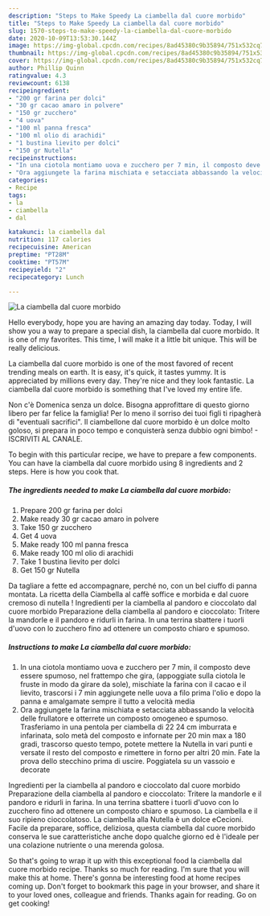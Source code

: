 ```yaml
---
description: "Steps to Make Speedy La ciambella dal cuore morbido"
title: "Steps to Make Speedy La ciambella dal cuore morbido"
slug: 1570-steps-to-make-speedy-la-ciambella-dal-cuore-morbido
date: 2020-10-09T13:53:30.144Z
image: https://img-global.cpcdn.com/recipes/8ad45380c9b35894/751x532cq70/la-ciambella-dal-cuore-morbido-recipe-main-photo.jpg
thumbnail: https://img-global.cpcdn.com/recipes/8ad45380c9b35894/751x532cq70/la-ciambella-dal-cuore-morbido-recipe-main-photo.jpg
cover: https://img-global.cpcdn.com/recipes/8ad45380c9b35894/751x532cq70/la-ciambella-dal-cuore-morbido-recipe-main-photo.jpg
author: Phillip Quinn
ratingvalue: 4.3
reviewcount: 6138
recipeingredient:
- "200 gr farina per dolci"
- "30 gr cacao amaro in polvere"
- "150 gr zucchero"
- "4 uova"
- "100 ml panna fresca"
- "100 ml olio di arachidi"
- "1 bustina lievito per dolci"
- "150 gr Nutella"
recipeinstructions:
- "In una ciotola montiamo uova e zucchero per 7 min, il composto deve essere spumoso, nel frattempo che gira, (appoggiate sulla ciotola le fruste in modo da girare da sole), mischiate la farina con il cacao e il lievito, trascorsi i 7 min aggiungete nelle uova a filo prima l&#39;olio e dopo la panna e amalgamate sempre il tutto a velocità media"
- "Ora aggiungete la farina mischiata e setacciata abbassando la velocità delle frullatore e otterrete un composto omogeneo e spumoso. Trasferiamo in una pentola per ciambella di 22 24 cm imburrata e infarinata, solo metà del composto e infornate per 20 min max a 180 gradi, trascorso questo tempo, potete mettere la Nutella in vari punti e versate il resto del composto e rimettere in forno per altri 20 min. Fate la prova dello stecchino prima di uscire. Poggiatela su un vassoio e decorate"
categories:
- Recipe
tags:
- la
- ciambella
- dal

katakunci: la ciambella dal 
nutrition: 117 calories
recipecuisine: American
preptime: "PT28M"
cooktime: "PT57M"
recipeyield: "2"
recipecategory: Lunch

---
```



![La ciambella dal cuore morbido](https://img-global.cpcdn.com/recipes/8ad45380c9b35894/751x532cq70/la-ciambella-dal-cuore-morbido-recipe-main-photo.jpg)

Hello everybody, hope you are having an amazing day today. Today, I will show you a way to prepare a special dish, la ciambella dal cuore morbido. It is one of my favorites. This time, I will make it a little bit unique. This will be really delicious.

La ciambella dal cuore morbido is one of the most favored of recent trending meals on earth. It is easy, it's quick, it tastes yummy. It is appreciated by millions every day. They're nice and they look fantastic. La ciambella dal cuore morbido is something that I've loved my entire life.

Non c&#39;è Domenica senza un dolce. Bisogna approfittare di questo giorno libero per far felice la famiglia! Per lo meno il sorriso dei tuoi figli ti ripagherà di &#34;eventuali sacrifici&#34;. Il ciambellone dal cuore morbido è un dolce molto goloso, si prepara in poco tempo e conquisterà senza dubbio ogni bimbo! - ISCRIVITI AL CANALE.


To begin with this particular recipe, we have to prepare a few components. You can have la ciambella dal cuore morbido using 8 ingredients and 2 steps. Here is how you cook that.

<!--inarticleads1-->

##### The ingredients needed to make La ciambella dal cuore morbido:

1. Prepare 200 gr farina per dolci
1. Make ready 30 gr cacao amaro in polvere
1. Take 150 gr zucchero
1. Get 4 uova
1. Make ready 100 ml panna fresca
1. Make ready 100 ml olio di arachidi
1. Take 1 bustina lievito per dolci
1. Get 150 gr Nutella


Da tagliare a fette ed accompagnare, perché no, con un bel ciuffo di panna montata. La ricetta della Ciambella al caffè soffice e morbida e dal cuore cremoso di nutella ! Ingredienti per la ciambella al pandoro e cioccolato dal cuore morbido Preparazione della ciambella al pandoro e cioccolato: Tritere la mandorle e il pandoro e ridurli in farina. In una terrina sbattere i tuorli d&#39;uovo con lo zucchero fino ad ottenere un composto chiaro e spumoso. 

<!--inarticleads2-->

##### Instructions to make La ciambella dal cuore morbido:

1. In una ciotola montiamo uova e zucchero per 7 min, il composto deve essere spumoso, nel frattempo che gira, (appoggiate sulla ciotola le fruste in modo da girare da sole), mischiate la farina con il cacao e il lievito, trascorsi i 7 min aggiungete nelle uova a filo prima l&#39;olio e dopo la panna e amalgamate sempre il tutto a velocità media
1. Ora aggiungete la farina mischiata e setacciata abbassando la velocità delle frullatore e otterrete un composto omogeneo e spumoso. Trasferiamo in una pentola per ciambella di 22 24 cm imburrata e infarinata, solo metà del composto e infornate per 20 min max a 180 gradi, trascorso questo tempo, potete mettere la Nutella in vari punti e versate il resto del composto e rimettere in forno per altri 20 min. Fate la prova dello stecchino prima di uscire. Poggiatela su un vassoio e decorate


Ingredienti per la ciambella al pandoro e cioccolato dal cuore morbido Preparazione della ciambella al pandoro e cioccolato: Tritere la mandorle e il pandoro e ridurli in farina. In una terrina sbattere i tuorli d&#39;uovo con lo zucchero fino ad ottenere un composto chiaro e spumoso. La ciambella e il suo ripieno cioccolatoso. La ciambella alla Nutella è un dolce eCecioni. Facile da preparare, soffice, deliziosa, questa ciambella dal cuore morbido conserva le sue caratteristiche anche dopo qualche giorno ed è l&#39;ideale per una colazione nutriente o una merenda golosa. 

So that's going to wrap it up with this exceptional food la ciambella dal cuore morbido recipe. Thanks so much for reading. I'm sure that you will make this at home. There's gonna be interesting food at home recipes coming up. Don't forget to bookmark this page in your browser, and share it to your loved ones, colleague and friends. Thanks again for reading. Go on get cooking!
